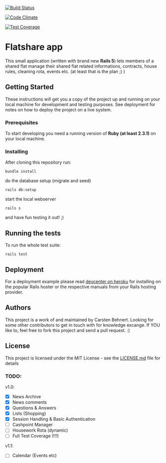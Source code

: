 [![Build Status](https://travis-ci.org/casi/flatshare_app.svg?branch=master)](https://travis-ci.org/casi/flatshare_app)

[![Code Climate](https://codeclimate.com/github/casi/flatshare_app/badges/gpa.svg)](https://codeclimate.com/github/casi/flatshare_app)

[![Test Coverage](https://codeclimate.com/github/casi/flatshare_app/badges/coverage.svg)](https://codeclimate.com/github/casi/flatshare_app/coverage)

# Flatshare app

This small application (written with brand new **Rails 5**) lets members of a shared flat manage their shared flat related informations, contracts, house rules, cleaning rota, events etc. (at least that is the plan ;) )

## Getting Started

These instructions will get you a copy of the project up and running on your local machine for development and testing purposes. See deployment for notes on how to deploy the project on a live system.

### Prerequisites

To start developing you need a running version of **Ruby (at least 2.3.1)** on your local machine.

### Installing

After cloning this repository run:

```
bundle install
```
do the database setup (migrate and seed)

```
rails db:setup
```
start the local webserver

```
rails s
```
and have fun testing it out! ;)

## Running the tests

To run the whole test suite:

```
rails test
```
## Deployment

For a deployment example please read [devcenter on heroku](https://devcenter.heroku.com/articles/getting-started-with-rails4#deploy-your-application-to-heroku) for installing on the popular Rails hoster or the respective manuals from your Rails hosting provider.

## Authors

This project is a work of and maintained by Carsten Behnert. Looking for some other contributors to get in touch with for knowledge excange. If YOU like to, feel free to fork this project and send a pull request. :)

## License

This project is licensed under the MIT License - see the [LICENSE.md](LICENSE.md) file for details

### TODO:
v1.0: 

- [x] News Archive 
- [x] News comments
- [X] Questions & Answers
- [X] Lists (Shopping)
- [X] Session Handling & Basic Authentication
- [ ] Cashpoint Manager 
- [ ] Housework Rota (dynamic)
- [ ] Full Test Coverage (!!!)

v1.1:

- [ ] Calendar (Events etc)
